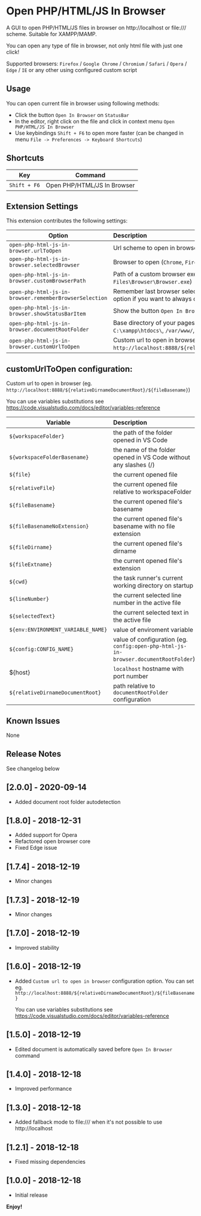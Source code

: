 # Open PHP/HTML/JS In Browser

A GUI to open PHP/HTML/JS files in browser on http://localhost or file:/// scheme. Suitable for XAMPP/MAMP.

You can open any type of file in browser, not only html file with just one click!

Supported browsers: `Firefox` / `Google Chrome` / `Chromium` / `Safari` / `Opera` / `Edge` / `IE` or any other using configured custom script

## Usage

You can open current file in browser using following methods:

* Click the button `Open In Browser` on `StatusBar`
* In the editor, right click on the file and click in context menu `Open PHP/HTML/JS In Browser`
* Use keybindings `Shift + F6` to open more faster (can be changed in menu `File -> Preferences -> Keyboard Shortcuts`)

## Shortcuts

| Key           | Command                     |
| ------------- |:---------------------------:|
| `Shift + F6`    | Open PHP/HTML/JS In Browser |

## Extension Settings

This extension contributes the following settings:

| Option      | Description                       |
| ------------- |:----------------------------|
| `open-php-html-js-in-browser.urlToOpen`| Url scheme to open in browser (`http://localhost` or `file:///` or `custom`) |
| `open-php-html-js-in-browser.selectedBrowser`| Browser to open (`Chrome`, `Firefox`, ...) |
| `open-php-html-js-in-browser.customBrowserPath`| Path of a custom browser executable (eg. `C:\Program Files\Browser\Browser.exe`) |
| `open-php-html-js-in-browser.rememberBrowserSelection`| Remember last browser selection. Uncheck and select `Ask always...` option if you want to always choose browser to launch |
| `open-php-html-js-in-browser.showStatusBarItem`| Show the button `Open In Browser` in the vscode status bar |
| `open-php-html-js-in-browser.documentRootFolder`| Base directory of your pages to serve from `http://localhost` domain (eg. `C:\xampp\htdocs\`, `/var/www/`, `etc.`) |
| `open-php-html-js-in-browser.customUrlToOpen`| Custom url to open in browser (eg. `http://localhost:8888/${relativeDirnameDocumentRoot}/${fileBasename}`) |

## customUrlToOpen configuration:
Custom url to open in browser (eg. `http://localhost:8888/${relativeDirnameDocumentRoot}/${fileBasename}`)

You can use variables substitutions see https://code.visualstudio.com/docs/editor/variables-reference

| Variable      | Description                       |
| ------------- |:----------------------------|
| `${workspaceFolder}` | the path of the folder opened in VS Code |
| `${workspaceFolderBasename}` | the name of the folder opened in VS Code without any slashes (/) |
| `${file}` | the current opened file |
| `${relativeFile}` | the current opened file relative to workspaceFolder |
| `${fileBasename}` | the current opened file's basename |
| `${fileBasenameNoExtension}` | the current opened file's basename with no file extension |
| `${fileDirname}` | the current opened file's dirname |
| `${fileExtname}` | the current opened file's extension |
| `${cwd}` | the task runner's current working directory on startup |
| `${lineNumber}` | the current selected line number in the active file |
| `${selectedText}` | the current selected text in the active file |
| `${env:ENVIRONMENT_VARIABLE_NAME}` | value of enviroment variable |
| `${config:CONFIG_NAME}` | value of configuration (eg. `config:open-php-html-js-in-browser.documentRootFolder`) |
| ${host} | `localhost` hostname with port number |
| `${relativeDirnameDocumentRoot}` | path relative to `documentRootFolder` configuration |

## Known Issues

None

## Release Notes

See changelog below

## [2.0.0] - 2020-09-14
- Added document root folder autodetection

## [1.8.0] - 2018-12-31
- Added support for Opera
- Refactored open browser core
- Fixed Edge issue

## [1.7.4] - 2018-12-19
- Minor changes

## [1.7.3] - 2018-12-19
- Minor changes

## [1.7.0] - 2018-12-19
- Improved stability

## [1.6.0] - 2018-12-19
- Added `Custom url to open in browser` configuration option.  You can set eg. `http://localhost:8888/${relativeDirnameDocumentRoot}/${fileBasename}`

  You can use variables substitutions see https://code.visualstudio.com/docs/editor/variables-reference

## [1.5.0] - 2018-12-19
- Edited document is automatically saved before `Open In Browser` command

## [1.4.0] - 2018-12-18
- Improved performance

## [1.3.0] - 2018-12-18
- Added fallback mode to file:/// when it's not possible to use http://localhost

## [1.2.1] - 2018-12-18
- Fixed missing dependencies

## [1.0.0] - 2018-12-18
- Initial release


**Enjoy!**
